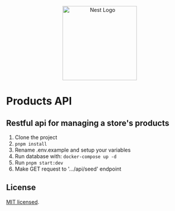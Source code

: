 <p align="center">
  <a href="http://nestjs.com/" target="blank"><img src="https://nestjs.com/img/logo-small.svg" width="200" alt="Nest Logo" /></a>
</p>

# Products API
## Restful api for managing a store's products

1. Clone the project
2. `pnpm install`
3. Rename .env.example and setup your variables
4. Run database with:
   `docker-compose up -d`
5. Run `pnpm start:dev`
6. Make GET request to '.../api/seed' endpoint

## License

[MIT licensed](LICENSE).
